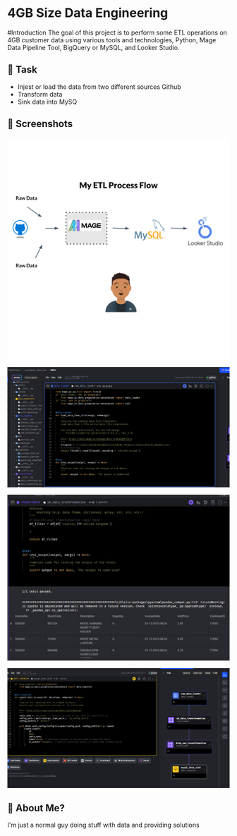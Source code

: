 # 4GB Size Data Engineering

#Introduction
The goal of this project is to perform some ETL operations on 4GB customer data using various tools and technologies, Python, Mage Data Pipeline Tool, BigQuery or MySQL, and Looker Studio.

## 🚀 Task
- Injest or load the data from two different sources Github
- Transform data
- Sink data into MySQ


## 🚀 Screenshots
![Loading the raw data](https://raw.githubusercontent.com/Abiodun/Customer-Data-ETL-Pipeline/main/screenshots/architicture.png)

![Loading the raw data](https://raw.githubusercontent.com/Abiodun/UK-Data-ETL-Project/main/screenshots/data_loader.png)

![result data](https://raw.githubusercontent.com/Abiodun/UK-Data-ETL-Project/main/screenshots/data_transform_1.png)

![Loading the raw data](https://raw.githubusercontent.com/Abiodun/UK-Data-ETL-Project/main/screenshots/data_exporter.png)

## 🚀 About Me?
I'm just a normal guy doing stuff with data and providing solutions

